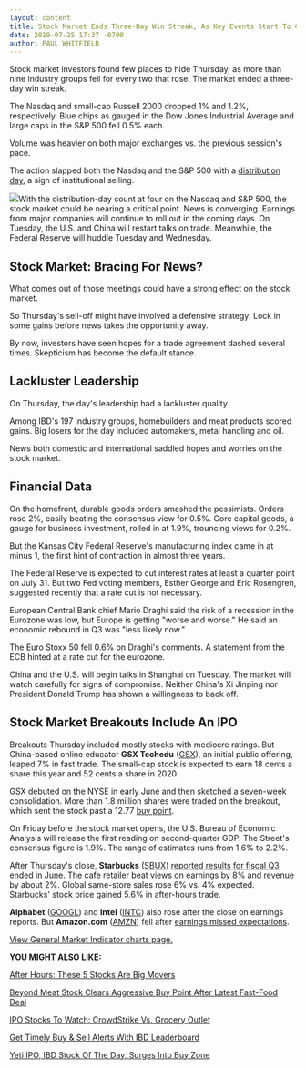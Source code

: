 ```yaml
---
layout: content
title: Stock Market Ends Three-Day Win Streak, As Key Events Start To Converge
date: 2019-07-25 17:37 -0700
author: PAUL WHITFIELD
---
```






Stock market investors found few places to hide Thursday, as more than nine industry groups fell for every two that rose. The market ended a three-day win streak.




The Nasdaq and small-cap Russell 2000 dropped 1% and 1.2%, respectively. Blue chips as gauged in the Dow Jones Industrial Average and large caps in the S&P 500 fell 0.5% each.


Volume was heavier on both major exchanges vs. the previous session's pace.


The action slapped both the Nasdaq and the S&P 500 with a [distribution day](https://www.investors.com/how-to-invest/investors-corner/how-to-spot-stock-market-tops-track-the-distribution-days/), a sign of institutional selling.


![](https://www.investors.com/wp-content/uploads/2019/07/MP072519-241x300.jpg)With the distribution-day count at four on the Nasdaq and S&P 500, the stock market could be nearing a critical point. News is converging. Earnings from major companies will continue to roll out in the coming days. On Tuesday, the U.S. and China will restart talks on trade. Meanwhile, the Federal Reserve will huddle Tuesday and Wednesday.


Stock Market: Bracing For News?
-------------------------------


What comes out of those meetings could have a strong effect on the stock market.


So Thursday's sell-off might have involved a defensive strategy: Lock in some gains before news takes the opportunity away.


By now, investors have seen hopes for a trade agreement dashed several times. Skepticism has become the default stance.


Lackluster Leadership
---------------------


On Thursday, the day's leadership had a lackluster quality.


Among IBD's 197 industry groups, homebuilders and meat products scored gains. Big losers for the day included automakers, metal handling and oil.


News both domestic and international saddled hopes and worries on the stock market.


Financial Data
--------------


On the homefront, durable goods orders smashed the pessimists. Orders rose 2%, easily beating the consensus view for 0.5%. Core capital goods, a gauge for business investment, rolled in at 1.9%, trouncing views for 0.2%.


But the Kansas City Federal Reserve's manufacturing index came in at minus 1, the first hint of contraction in almost three years.


The Federal Reserve is expected to cut interest rates at least a quarter point on July 31. But two Fed voting members, Esther George and Eric Rosengren, suggested recently that a rate cut is not necessary.


European Central Bank chief Mario Draghi said the risk of a recession in the Eurozone was low, but Europe is getting "worse and worse." He said an economic rebound in Q3 was "less likely now."


The Euro Stoxx 50 fell 0.6% on Draghi's comments. A statement from the ECB hinted at a rate cut for the eurozone.


China and the U.S. will begin talks in Shanghai on Tuesday. The market will watch carefully for signs of compromise. Neither China's Xi Jinping nor President Donald Trump has shown a willingness to back off.


Stock Market Breakouts Include An IPO
-------------------------------------


Breakouts Thursday included mostly stocks with mediocre ratings. But China-based online educator **GSX Techedu** ([GSX](https://research.investors.com/quote.aspx?symbol=GSX)), an initial public offering, leaped 7% in fast trade. The small-cap stock is expected to earn 18 cents a share this year and 52 cents a share in 2020.


GSX debuted on the NYSE in early June and then sketched a seven-week consolidation. More than 1.8 million shares were traded on the breakout, which sent the stock past a 12.77 [buy point](https://www.investors.com/how-to-invest/investors-corner/chart-reading-basics-how-a-buy-point-marks-a-time-of-opportunity/).


On Friday before the stock market opens, the U.S. Bureau of Economic Analysis will release the first reading on second-quarter GDP. The Street's consensus figure is 1.9%. The range of estimates runs from 1.6% to 2.2%.



After Thursday's close, **Starbucks** ([SBUX](https://research.investors.com/quote.aspx?symbol=SBUX)) [reported results for fiscal Q3 ended in June](https://www.investors.com/news/starbucks-earnings-q319-due-starbucks-stock/). The cafe retailer beat views on earnings by 8% and revenue by about 2%. Global same-store sales rose 6% vs. 4% expected. Starbucks' stock price gained 5.6% in after-hours trade.


**Alphabet** ([GOOGL](https://research.investors.com/quote.aspx?symbol=GOOGL)) and **Intel** ([INTC](https://research.investors.com/quote.aspx?symbol=INTC)) also rose after the close on earnings reports. But **Amazon.com** ([AMZN](https://research.investors.com/quote.aspx?symbol=AMZN)) fell after [earnings missed expectations](https://www.investors.com/news/technology/amazon-earnings-second-quarter-stock/).


[View General Market Indicator charts page.](https://www.investors.com/wp-content/uploads/2019/07/IBD2507152456GMI2.pdf)


**YOU MIGHT ALSO LIKE:**


[After Hours: These 5 Stocks Are Big Movers](https://www.investors.com/market-trend/stock-market-today/dow-jones-futures-amazon-google-intel-starbucks-beyond-meat-stock-market-rally/)


[Beyond Meat Stock Clears Aggressive Buy Point After Latest Fast-Food Deal](https://www.investors.com/news/beyond-meat-stock-buy-point-dunkin-breakfast/)


[IPO Stocks To Watch: CrowdStrike Vs. Grocery Outlet](https://www.investors.com/research/how-to-find-the-best-stocks-to-buy/ipo-stocks-to-watch-crowdstrike-grocery-outlook/)


[Get Timely Buy & Sell Alerts With IBD Leaderboard](https://www.investors.com/product/leaderboard/?artProdLink=Leaderboard)


[Yeti IPO, IBD Stock Of The Day, Surges Into Buy Zone](https://www.investors.com/research/ibd-stock-of-the-day/yeti-stock-buy-zone/)


 




